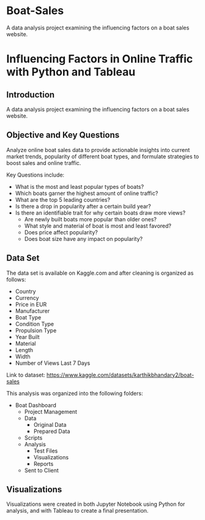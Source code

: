 # Boat-Sales
A data analysis project examining the influencing factors on a boat sales website.

# **Influencing Factors in Online Traffic with Python and Tableau**

## Introduction

A data analysis project examining the influencing factors on a boat sales website. 

## Objective and Key Questions

Analyze online boat sales data to provide actionable insights into current market trends, popularity of different boat types, and formulate strategies to boost sales and online traffic.

Key Questions include:

- What is the most and least popular types of boats?
- Which boats garner the highest amount of online traffic?
- What are the top 5 leading countries?
- Is there a drop in popularity after a certain build year?
- Is there an identifiable trait for why certain boats draw more views?
  - Are newly built boats more popular than older ones?
  - What style and material of boat is most and least favored?
  - Does price affect popularity?
  - Does boat size have any impact on popularity?

## Data Set

The data set is available on Kaggle.com and after cleaning is organized as follows:

- Country
- Currency
- Price in EUR
- Manufacturer
- Boat Type
- Condition Type
- Propulsion Type
- Year Built
- Material
- Length
- Width
- Number of Views Last 7 Days

Link to dataset: https://www.kaggle.com/datasets/karthikbhandary2/boat-sales

This analysis was organized into the following folders:

- Boat Dashboard
  - Project Management
  - Data
    - Original Data
    - Prepared Data
  - Scripts
  - Analysis
    - Test Files
    - Visualizations
    - Reports
  - Sent to Client

## Visualizations

Visualizations were created in both Jupyter Notebook using Python for analysis, and with Tableau to create a final presentation.
